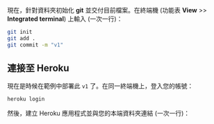 現在，針對資料夾初始化 **git** 並交付目前檔案。在終端機 (功能表 **View** >> **Integrated terminal**) 上輸入 (一次一行)：

```bash
git init
git add .
git commit -m "v1"
```

## 連接至 Heroku

現在是時候在範例中部署此 `v1` 了。在同一終端機上，登入您的帳號：

```bash
heroku login
```

然後，建立 Heroku 應用程式並與您的本端資料夾連結 (一次一行)：